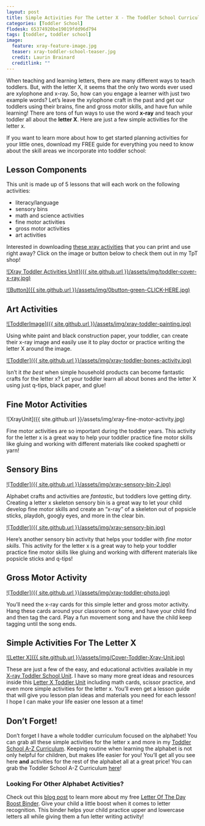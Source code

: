 ```yaml
---
layout: post
title: Simple Activities For The Letter X - The Toddler School Curriculum
categories: [Toddler School]
flodesk: 65374920be19019fdd96d794
tags: [toddler, toddler school]
image:
  feature: xray-feature-image.jpg
  teaser: xray-toddler-school-teaser.jpg
  credit: Laurin Brainard
  creditlink: ""
---
```

When teaching and learning letters, there are many different ways to teach toddlers. But, with the letter X, it seems that the only two words ever used are xylophone and x-ray. So, how can you engage a learner with just two example words? Let’s leave the xylophone craft in the past and get our toddlers using their brains, fine and gross motor skills, and have fun while learning! There are tons of fun ways to use the word **x-ray** and teach your toddler all about the **letter X**. Here are just a few simple activities for the letter x.

If you want to learn more about how to get started planning activities for your little ones, download my FREE guide for everything you need to know about the skill areas we incorporate into toddler school:

<div id="fd-form-65374920be19019fdd96d794"></div>
<script>
  window.fd('form', {
    formId: '65374920be19019fdd96d794',
    containerEl: '#fd-form-65374920be19019fdd96d794'
  });
</script>

## Lesson Components

This unit is made up of 5 lessons that will each work on the following activities:
- literacy/language 
- sensory bins 
- math and science activities
- fine motor activities
- gross motor activities
- art activities

Interested in downloading [these xray activities](https://www.teacherspayteachers.com/Product/Xray-Toddler-Activities-Lesson-Plans-X-Ray-Tot-School-Preschool-Curriculum-5252345?utm_source=PB%20Blog&utm_campaign=Xray%20Toddler%20Unit%20Cover) that you can print and use right away? Click on the image or button below to check them out in my TpT shop! 
 
[![Xray Toddler Activities Unit]({{ site.github.url }}/assets/img/toddler-cover-x-ray.jpg)](https://www.teacherspayteachers.com/Product/Xray-Toddler-Activities-Lesson-Plans-X-Ray-Tot-School-Preschool-Curriculum-5252345?utm_source=PB%20Blog&utm_campaign=Xray%20Toddler%20Unit%20Cover)
 
[![Button]({{ site.github.url }}/assets/img/0button-green-CLICK-HERE.jpg)](https://www.teacherspayteachers.com/Product/Xray-Toddler-Activities-Lesson-Plans-X-Ray-Tot-School-Preschool-Curriculum-5252345?utm_source=PB%20Blog&utm_campaign=Xray%20Toddler%20Unit%20Cover)

## Art Activities

[![ToddlerImage]({{ site.github.url }}/assets/img/xray-toddler-painting.jpg)](https://www.teacherspayteachers.com/Product/-50-off-for-48-Hours-Toddler-Lesson-Plans-X-Ray-Themed-Lessons-5252345?utm_source=PB%20Blog&utm_campaign=Xray%20Toddler%20Post)

Using white paint and black construction paper, your toddler, can create their x-ray image and easily use it to play doctor or practice writing the letter X around the image.

[![Toddler]({{ site.github.url }}/assets/img/xray-toddler-bones-activity.jpg)](https://www.teacherspayteachers.com/Product/-50-off-for-48-Hours-Toddler-Lesson-Plans-X-Ray-Themed-Lessons-5252345?utm_source=PB%20Blog&utm_campaign=Xray%20Toddler%20Post)

Isn’t it _the best_ when simple household products can become fantastic crafts for the letter x? Let your toddler learn all about bones and the letter X using just q-tips, black paper, and glue! 

## Fine Motor Activities 

![XrayUnit]({{ site.github.url }}/assets/img/xray-fine-motor-activity.jpg)

Fine motor activities are so important during the toddler years. This activity for the letter x is a great way to help your toddler practice fine motor skills like gluing and working with different materials like cooked spaghetti or yarn!

## Sensory Bins 

[![Toddler]({{ site.github.url }}/assets/img/xray-sensory-bin-2.jpg)](https://www.teacherspayteachers.com/Product/-50-off-for-48-Hours-Toddler-Lesson-Plans-X-Ray-Themed-Lessons-5252345?utm_source=PB%20Blog&utm_campaign=Xray%20Toddler%20Post) 

Alphabet crafts and activities are _fantastic_, but toddlers love getting dirty. Creating a letter x skeleton sensory bin is a great way to let your child develop fine motor skills and create an “x-ray” of a skeleton out of popsicle sticks, playdoh, googly eyes, and more in the clear bin. 

[![Toddler]({{ site.github.url }}/assets/img/xray-sensory-bin.jpg)](https://www.teacherspayteachers.com/Product/-50-off-for-48-Hours-Toddler-Lesson-Plans-X-Ray-Themed-Lessons-5252345?utm_source=PB%20Blog&utm_campaign=Xray%20Toddler%20Post)

Here’s another sensory bin activity that helps your toddler with *fine motor skills*. This activity for the letter x is a great way to help your toddler practice fine motor skills like gluing and working with different materials like popsicle sticks and q-tips! 

## Gross Motor Activity 

[![Toddler]({{ site.github.url }}/assets/img/xray-toddler-photo.jpg)](https://www.teacherspayteachers.com/Product/-50-off-for-48-Hours-Toddler-Lesson-Plans-X-Ray-Themed-Lessons-5252345?utm_source=PB%20Blog&utm_campaign=Xray%20Toddler%20Post) 

You’ll need the x-ray cards for this simple letter and gross motor activity. Hang these cards around your classroom or home, and have your child find and then tag the card. Play a fun movement song and have the child keep tagging until the song ends.

## Simple Activities For The Letter X

[![Letter X]({{ site.github.url }}/assets/img/Cover-Toddler-Xray-Unit.jpg)](https://www.teacherspayteachers.com/Product/-50-off-for-48-Hours-Toddler-Lesson-Plans-X-Ray-Themed-Lessons-5252345?utm_source=PB%20Blog&utm_campaign=Xray%20Toddler%20Pos)

These are just a few of the easy, and educational activities available in my [X-ray Toddler School Unit](https://www.teacherspayteachers.com/Product/-50-off-for-48-Hours-Toddler-Lesson-Plans-X-Ray-Themed-Lessons-5252345?utm_source=PB%20Blog&utm_campaign=Xray%20Toddler%20Post). I have so many more great ideas and resources inside this [Letter X Toddler Unit](https://www.teacherspayteachers.com/Product/-50-off-for-48-Hours-Toddler-Lesson-Plans-X-Ray-Themed-Lessons-5252345?utm_source=PB%20Blog&utm_campaign=Xray%20Toddler%20Post) including math cards, scissor practice, and even more simple activities for the letter x. You’ll even get a lesson guide that will give you lesson plan ideas and materials you need for each lesson! I hope I can make your life easier one lesson at a time!

## Don’t Forget!

Don’t forget I have a whole toddler curriculum focused on the alphabet! You can grab all these simple activities for the letter x and more in my [Toddler School A-Z Curriculum](https://www.teacherspayteachers.com/Product/Toddler-Activities-Lesson-Plans-Tot-School-Curriculum-Homeschool-Preschool-4296281?utm_source=PB%20Blog&utm_campaign=Toddler%20Bundle%20Upsell). Keeping routine when learning the alphabet is not only helpful for children, but makes life easier for you! You’ll get all you see here **and** activities for the rest of the alphabet all at a great price! You can grab the Toddler School A-Z Curriculum [here](https://www.teacherspayteachers.com/Product/Toddler-Activities-Lesson-Plans-Tot-School-Curriculum-Homeschool-Preschool-4296281?utm_source=PB%20Blog&utm_campaign=Toddler%20Bundle%20Upsell)!

### Looking For Other Alphabet Activities? 

Check out this [blog post](https://theprimarybrain.com/alphabet/2022/04/09/Letter-Of-The-Day-Activity/) to learn more about my free [Letter Of The Day Boost Binder](https://www.teacherspayteachers.com/Product/Letter-of-the-Day-Activity-Reading-Boost-Binder-FREEBIE-7067735?utm_source=PB%20Blog&utm_campaign=Xray%20Toddler%20Link%20to%20Free%20Letter%20Boost%20Binder). Give your child a little boost when it comes to letter recognition. This binder helps your child practice upper and lowercase letters all while giving them a fun letter writing activity! 


